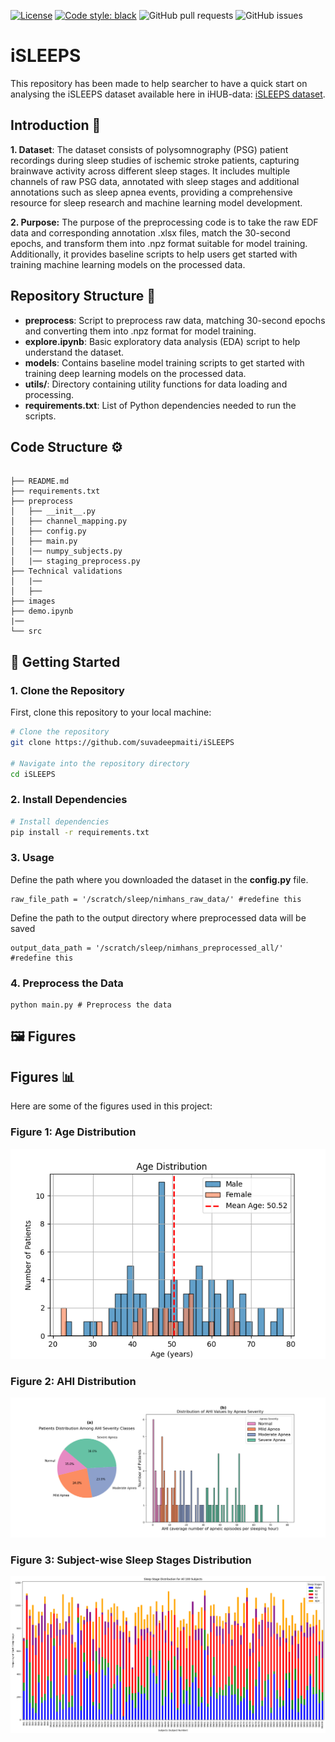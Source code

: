 [![License](https://img.shields.io/badge/License-Apache_2.0-blue.svg)](https://opensource.org/licenses/Apache-2.0)
[![Code style: black](https://img.shields.io/badge/code%20style-black-000000.svg)](https://github.com/ambv/black)
![GitHub pull requests](https://img.shields.io/github/issues-pr/suvadeepmaiti/iSLEEPS)
![GitHub issues](https://img.shields.io/github/issues/suvadeepmaiti/iSLEEPS)

# iSLEEPS

This repository has been made to help searcher to have a quick start on analysing the iSLEEPS dataset available here in iHUB-data:
[iSLEEPS dataset](link).

## Introduction 📝
**1. Dataset**: The dataset consists of polysomnography (PSG) patient recordings during sleep studies of ischemic stroke patients, capturing brainwave activity across different sleep stages. It includes multiple channels of raw PSG data, annotated with sleep stages and additional annotations such as sleep apnea events, providing a comprehensive resource for sleep research and machine learning model development.

**2. Purpose:** The purpose of the preprocessing code is to take the raw EDF data and corresponding annotation .xlsx files, match the 30-second epochs, and transform them into .npz format suitable for model training. Additionally, it provides baseline scripts to help users get started with training machine learning models on the processed data.

## Repository Structure 📂

- **preprocess**: Script to preprocess raw data, matching 30-second epochs and converting them into .npz format for model training.
- **explore.ipynb**: Basic exploratory data analysis (EDA) script to help understand the dataset.
- **models**: Contains baseline model training scripts to get started with training deep learning models on the processed data.
- **utils/**: Directory containing utility functions for data loading and processing.
- **requirements.txt**: List of Python dependencies needed to run the scripts.

## Code Structure ⚙️

```

├── README.md
├── requirements.txt
├── preprocess
│   ├── __init__.py
│   ├── channel_mapping.py
│   ├── config.py
│   ├── main.py
│   |── numpy_subjects.py
│   |── staging_preprocess.py
├── Technical validations
│   |── 
│   ├── 
├── images
├── demo.ipynb
|── 
└── src

```

## 🚀 Getting Started

### 1. Clone the Repository
First, clone this repository to your local machine:

```bash
# Clone the repository
git clone https://github.com/suvadeepmaiti/iSLEEPS

# Navigate into the repository directory
cd iSLEEPS
```
### 2. Install Dependencies
```bash
# Install dependencies
pip install -r requirements.txt
```
### 3. Usage

Define the path where you downloaded the dataset in the **config.py** file.
```
raw_file_path = '/scratch/sleep/nimhans_raw_data/' #redefine this 
```
Define the path to the output directory where preprocessed data will be saved
```
output_data_path = '/scratch/sleep/nimhans_preprocessed_all/' #redefine this 
```

### 4. Preprocess the Data
```
python main.py # Preprocess the data
```
## 🖼️ Figures
## Figures 📊

Here are some of the figures used in this project:

### Figure 1: Age Distribution
![Figure 1](./images/Ch5_Age_distribution.png)

### Figure 2: AHI Distribution
![Figure 2](./images/Ch5_ahi_distribution_by_apnea_severity.png)

### Figure 3: Subject-wise Sleep Stages Distribution
![Figure 2](./images/Ch5_sleepStageDistribution.png)




